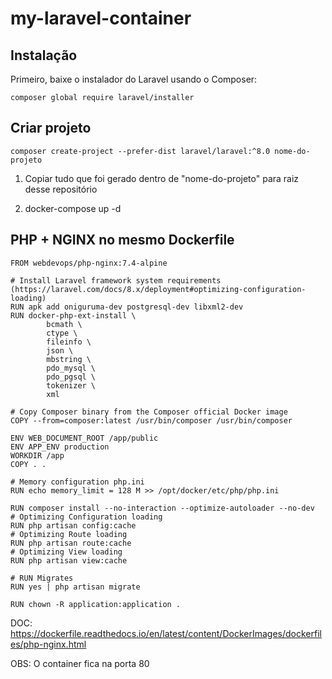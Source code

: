 # my-laravel-container

## Instalação

Primeiro, baixe o instalador do Laravel usando o Composer:

    composer global require laravel/installer

## Criar projeto

    composer create-project --prefer-dist laravel/laravel:^8.0 nome-do-projeto

1. Copiar tudo que foi gerado dentro de "nome-do-projeto" para raiz desse repositório

2. docker-compose up -d


## PHP + NGINX no mesmo Dockerfile
```
FROM webdevops/php-nginx:7.4-alpine

# Install Laravel framework system requirements (https://laravel.com/docs/8.x/deployment#optimizing-configuration-loading)
RUN apk add oniguruma-dev postgresql-dev libxml2-dev
RUN docker-php-ext-install \
        bcmath \
        ctype \
        fileinfo \
        json \
        mbstring \
        pdo_mysql \
        pdo_pgsql \
        tokenizer \
        xml

# Copy Composer binary from the Composer official Docker image
COPY --from=composer:latest /usr/bin/composer /usr/bin/composer

ENV WEB_DOCUMENT_ROOT /app/public
ENV APP_ENV production
WORKDIR /app
COPY . .

# Memory configuration php.ini
RUN echo memory_limit = 128 M >> /opt/docker/etc/php/php.ini

RUN composer install --no-interaction --optimize-autoloader --no-dev
# Optimizing Configuration loading
RUN php artisan config:cache
# Optimizing Route loading
RUN php artisan route:cache
# Optimizing View loading
RUN php artisan view:cache

# RUN Migrates
RUN yes | php artisan migrate

RUN chown -R application:application .
```
DOC: https://dockerfile.readthedocs.io/en/latest/content/DockerImages/dockerfiles/php-nginx.html

OBS: O container fica na porta 80
